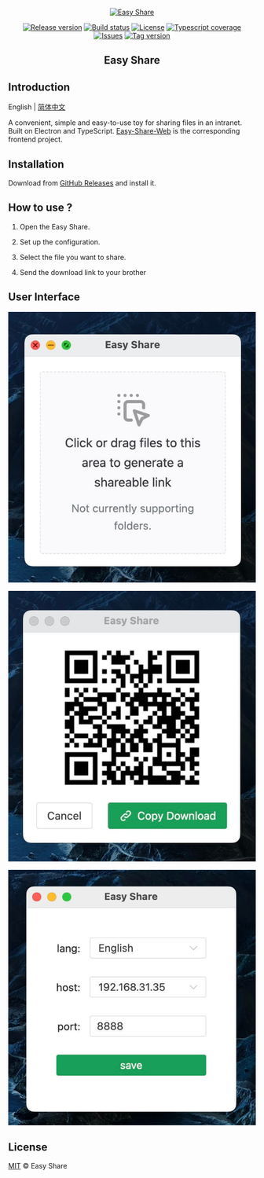 <p align="center"><a href="https://github.com/zkeyoung/Easy-Share"><img width="200" <img src="./static/logo.png" width="256" alt="Easy Share" /></a></p>

<p align="center">
  <a href="https://github.com/zkeyoung/Easy-Share/releases"><img src="https://img.shields.io/github/release/zkeyoung/Easy-Share" alt="Release version"></a>
  <a href="https://github.com/zkeyoung/Easy-Share/actions/workflows/build-release.yml"><img src="https://img.shields.io/github/actions/workflow/status/zkeyoung/Easy-Share/build-release.yml?event=push" alt="Build status"></a>
  <a href="https://github.com/zkeyoung/Easy-Share/blob/master/LICENSE"><img src="https://img.shields.io/github/license/zkeyoung/Easy-Share" alt="License"></a>
 <a href="https://github.com/Microsoft/TypeScript/releases"> <img src="https://img.shields.io/github/languages/top/zkeyoung/Easy-Share" alt="Typescript coverage"></a>
  <a href="https://github.com/zkeyoung/Easy-Share/issues"><img src="https://img.shields.io/github/issues/zkeyoung/Easy-Share" alt="Issues"></a>
<a href="https://github.com/zkeyoung/Easy-Share/pulls"><img src="https://img.shields.io/badge/PRs-Welcome-ligreen" alt="Tag version"></a>

</p>

<h2 align="center">Easy Share</h2>


## Introduction

English | [简体中文](./README-CN.md)

A convenient, simple and easy-to-use toy for sharing files in an intranet. Built on Electron and TypeScript. [Easy-Share-Web](https://github.com/zkeyoung/Easy-Share-Web) is the corresponding frontend project.

## Installation

Download from [GitHub Releases](https://github.com/zkeyoung/Easy-Share/releases) and install it.

## How to use ?

1. Open the Easy Share.

2. Set up the configuration.

3. Select the file you want to share.

4. Send the download link to your brother

## User Interface

![screenshot1.png](https://raw.githubusercontent.com/zkeyoung/static/main/Easy-Share/1.jpg)

![screenshot2.png](https://raw.githubusercontent.com/zkeyoung/static/main/Easy-Share/2.jpg)

![screenshot3.png](https://raw.githubusercontent.com/zkeyoung/static/main/Easy-Share/3.jpg)


## License

[MIT](./LICENSE) © Easy Share
